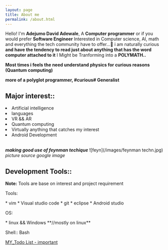 ```yaml
---
layout: page
title: About me
permalink: /about.html
---
```


Hello! I'm **Adejumo David Adewale**, A **Computer programmer** or if you would prefer **Software Engineer**
Interested in Computer science, AI, math and everything the tech community have to offer...🎹️ i am naturally curious **and have the tendency to read just about anything that has the word computer attached to it**  I Might be Tranforming into a **POLYMATH..** 

		
>
**Most times i feels the need understand physics for curious reasons (Quantum computing)**
>
**more of a polyglot programmer, #curious# Generalist**



## **Major interest**::<br>
<div>
	<li>Artificial intelligence</li>
	<li>languages</li>
	<li>VR && AR</li>
	<li>Quantum computing</li>
	<li>Virtually anything that catches my interest</li>
	<li>Android Development</li>
</div><br>


 ***making good use of feynman techique***
![feyn](/images/feynman techn.jpg) 
        *picture source google image*
<br>


## **Development Tools**:: <br>
<b>Note:</b> Tools are base on interest and project requirement

<p>Tools:</p>
* vim
* Visual studio code
* git
* eclipse
* Android studio 

<p>OS:</p>
* linux && Windows **//mostly on linux**

Shell:: Bash


[MY_Todo List - important](/todo.html)
